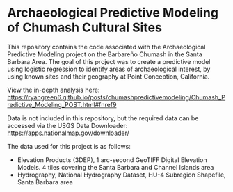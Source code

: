 # Archaeological Predictive Modeling of Chumash Cultural Sites

This repository contains the code associated with the Archaeological Predictive Modeling project on the Barbareño Chumash in the Santa Barbara Area. The goal of this project was to create a predictive model using logistic regression to identify areas of archaeological interest, by using known sites and their geography at Point Conception, California. 

View the in-depth analysis here: https://ryangreen6.github.io/posts/chumashpredictivemodeling/Chumash_Predictive_Modeling_POST.html#fnref9

Data is not included in this repository, but the required data can be accessed via the USGS Data Downloader: https://apps.nationalmap.gov/downloader/

The data used for this project is as follows:

* Elevation Products (3DEP), 1 arc-second GeoTIFF Digital Elevation Models. 4 tiles covering the Santa Barbara and Channel Islands area
* Hydrography, National Hydrography Dataset, HU-4 Subregion Shapefile, Santa Barbara area
